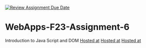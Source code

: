 [![Review Assignment Due Date](https://classroom.github.com/assets/deadline-readme-button-24ddc0f5d75046c5622901739e7c5dd533143b0c8e959d652212380cedb1ea36.svg)](https://classroom.github.com/a/b9NC0g7h)

# WebApps-F23-Assignment-6

Introduction to Java Script and DOM
[Hosted at](https://44-563-webapps-f23.github.io/44563-webapps-f23-assignment6-phkphk007/tips.html)
[Hosted at](https://44-563-webapps-f23.github.io/44563-webapps-f23-assignment6-phkphk007/cruise.html)
[Hosted at](https://44-563-webapps-f23.github.io/44563-webapps-f23-assignment6-phkphk007/author.html)
